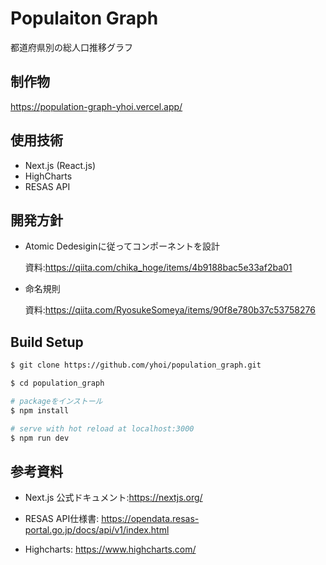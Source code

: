 # Populaiton Graph
都道府県別の総人口推移グラフ

## 制作物
https://population-graph-yhoi.vercel.app/

## 使用技術
- Next.js (React.js) 
- HighCharts
- RESAS API

## 開発方針
- Atomic Dedesiginに従ってコンポーネントを設計
  
  資料:https://qiita.com/chika_hoge/items/4b9188bac5e33af2ba01
- 命名規則
  
  資料:https://qiita.com/RyosukeSomeya/items/90f8e780b37c53758276


## Build Setup

```bash
$ git clone https://github.com/yhoi/population_graph.git

$ cd population_graph

# packageをインストール
$ npm install

# serve with hot reload at localhost:3000
$ npm run dev
```

## 参考資料
- Next.js 公式ドキュメント:https://nextjs.org/

- RESAS API仕様書: https://opendata.resas-portal.go.jp/docs/api/v1/index.html

- Highcharts: https://www.highcharts.com/




